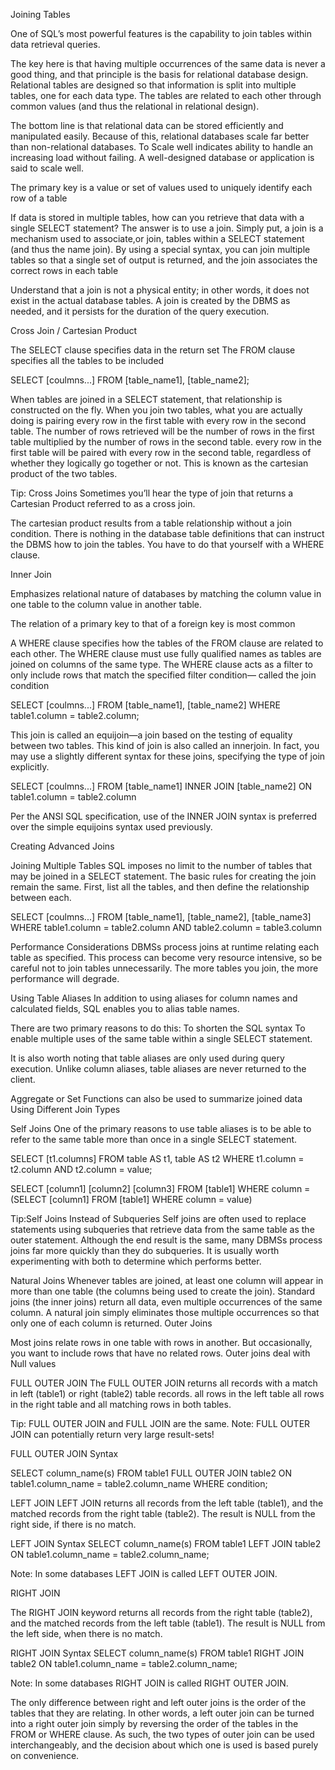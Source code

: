Joining Tables

One of SQL’s most powerful features is the capability to join tables within data retrieval queries.

The key here is that having multiple occurrences of the same data is never a good thing, and that principle is the basis for relational database design. Relational tables are designed so that information is split into multiple tables, one for each data type. The tables are related to each other through common values (and thus the relational in relational design).

The bottom line is that relational data can be stored efficiently and manipulated easily. Because of this, relational databases scale far better than non-relational databases.
To Scale well indicates ability to handle an increasing load without failing.
A well-designed database or application is said to scale well.

The primary key is a value or set of values used to uniquely identify each row of a table

If data is stored in multiple tables, how can you retrieve that data with a single SELECT statement?
The answer is to use a join. Simply put, a join is a mechanism used to associate,or join, tables within a SELECT statement (and thus the name join). By using a special syntax, you can join multiple tables so that a single set of output is returned, and the join associates the correct rows in each table


Understand that a join is not a physical entity; in other words, it does not exist in the actual database tables. A join is created by the DBMS as needed, and it persists for the duration of the query execution.


Cross Join / Cartesian Product


The SELECT clause specifies data in the return set
The FROM clause specifies all the tables to be included

SELECT [coulmns...]
FROM [table_name1], [table_name2];

When tables are joined in a SELECT statement, that relationship is constructed on the fly.
When you join two tables, what you are actually doing is pairing every row in the first table with every row in the second table.
The number of rows retrieved will be the number of rows in the first table multiplied by the number of rows in the second table.
every row in the first table will be paired with every row in the second table, regardless of whether they logically go together or not.
This is known as the cartesian product of the two tables.

Tip: Cross Joins
Sometimes you’ll hear the type of join that returns a Cartesian Product referred to as a cross join.


The cartesian product results from a table relationship without a join condition.
There is nothing in the database table definitions that can instruct the DBMS how to join the tables.
You have to do that yourself with a WHERE clause.




Inner Join

Emphasizes relational nature of databases by matching the column value in one table to the column value in another table.

The relation of a primary key to that of a foreign key is most common

A WHERE clause specifies how the tables of the FROM clause are related to each other.
The WHERE clause must use fully qualified names as tables are joined on columns of the same type.
The WHERE clause acts as a filter to only include rows that match the specified filter condition—
called the join condition

SELECT [coulmns...]
FROM [table_name1], [table_name2]
WHERE table1.column = table2.column;


This join is called an equijoin—a join based on the testing of equality between two tables. This kind of join is also called an innerjoin. In fact, you may use a slightly different syntax for these joins, specifying the type of join explicitly.

SELECT [coulmns...]
FROM [table_name1]
INNER JOIN [table_name2] ON table1.column = table2.column

Per the ANSI SQL specification, use of the INNER JOIN syntax is preferred over the simple equijoins syntax used previously.


Creating Advanced Joins


Joining Multiple Tables
SQL imposes no limit to the number of tables that may be joined in a SELECT statement. The basic rules for creating the join remain the same. First, list all the tables, and then define the relationship between each.

SELECT [coulmns...]
FROM [table_name1], [table_name2], [table_name3]
WHERE table1.column = table2.column
    AND table2.column = table3.column

Performance Considerations
DBMSs process joins at runtime relating each table as specified.
This process can become very resource intensive, so be careful not to join tables unnecessarily. The more tables you join, the more performance will degrade.


Using Table Aliases
In addition to using aliases for column names and calculated fields, SQL enables you to alias table names.

There are two primary reasons to do this:
To shorten the SQL syntax
To enable multiple uses of the same table within a single SELECT statement.

It is also worth noting that table aliases are only used during query execution.
Unlike column aliases, table aliases are never returned to the client.




Aggregate or Set Functions can also be used to summarize joined data
Using Different Join Types

Self Joins
One of the primary reasons to use table aliases is to be able to refer to the same table more than once in a single SELECT statement.

SELECT [t1.columns]
FROM table AS t1, table AS t2
WHERE t1.column = t2.column AND t2.column = value;

SELECT [column1] [column2] [column3]
FROM [table1]
WHERE column = (SELECT [column1]
FROM [table1]
WHERE column = value)

Tip:Self Joins Instead of Subqueries
Self joins are often used to replace statements using subqueries that retrieve data from the same table as the outer statement. Although the end result is the same, many DBMSs process joins far more quickly than they do subqueries. It is usually worth experimenting with both to determine which performs better.



Natural Joins
Whenever tables are joined, at least one column will appear in more than one table (the columns being used to create the join). Standard joins (the inner joins) return all data, even multiple occurrences of the same column. A natural join simply eliminates those multiple occurrences so that only one of each column is returned.
Outer Joins

Most joins relate rows in one table with rows in another.
But occasionally, you want to include rows that have no related rows.
Outer joins deal with Null values


FULL OUTER JOIN
The FULL OUTER JOIN returns all records with a match in left (table1) or right (table2) table records.
all rows in the left table
all rows in the right table
and all matching rows in both tables.

Tip: FULL OUTER JOIN and FULL JOIN are the same.
Note: FULL OUTER JOIN can potentially return very large result-sets!


FULL OUTER JOIN Syntax

SELECT column_name(s)
FROM table1
FULL OUTER JOIN table2
ON table1.column_name = table2.column_name
WHERE condition;


LEFT JOIN
LEFT JOIN returns all records from the left table (table1), and the matched records from the right table (table2). The result is NULL from the right side, if there is no match.

LEFT JOIN Syntax
SELECT column_name(s)
FROM table1
LEFT JOIN table2
ON table1.column_name = table2.column_name;

Note: In some databases LEFT JOIN is called LEFT OUTER JOIN.


RIGHT JOIN

The RIGHT JOIN keyword returns all records from the right table (table2), and the matched records from the left table (table1). The result is NULL from the left side, when there is no match.

RIGHT JOIN Syntax
SELECT column_name(s)
FROM table1
RIGHT JOIN table2
ON table1.column_name = table2.column_name;

Note: In some databases RIGHT JOIN is called RIGHT OUTER JOIN.




The only difference between right and left outer joins is the order of the tables that they are relating.
In other words, a left outer join can be turned into a right outer join simply by reversing the order of the tables in the FROM or WHERE clause. As such, the two types of outer join can be used interchangeably, and the decision about which one is used is based purely on convenience.
